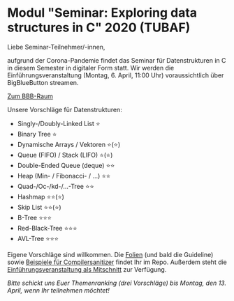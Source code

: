 # Modul "Seminar: Exploring data structures in C" 2020 (TUBAF)
Liebe Seminar-Teilnehmer/-innen,

aufgrund der Corona-Pandemie findet das Seminar für Datenstrukturen in C in diesem Semester in digitaler Form statt.
Wir werden die Einführungsveranstaltung (Montag, 6. April, 11:00 Uhr) voraussichtlich über BigBlueButton streamen.

[Zum BBB-Raum](https://teach.informatik.tu-freiberg.de/b/jon-cmv-2z9)

Unsere Vorschläge für Datenstrukturen:
 - Singly-/Doubly-Linked List ⭐
 - Binary Tree ⭐
 - Dynamische Arrays / Vektoren ⭐(⭐)
 - Queue (FIFO) / Stack (LIFO) ⭐(⭐)
 - Double-Ended Queue (deque) ⭐⭐
 - Heap (Min- / Fibonacci- / ...) ⭐⭐
 - Quad-/Oc-/kd-/...-Tree ⭐⭐
 - Hashmap ⭐⭐(⭐)
 - Skip List ⭐⭐(⭐)
 - B-Tree ⭐⭐⭐
 - Red-Black-Tree ⭐⭐⭐
 - AVL-Tree ⭐⭐⭐

Eigene Vorschläge sind willkommen. Die [Folien](https://github.com/JayTee42/tubaf-csem-2020/blob/master/Folien.pdf) (und bald die Guideline) sowie [Beispiele für Compilersanitizer](https://github.com/JayTee42/tubaf-csem-2020/tree/master/sanitizing) findet Ihr im Repo. Außerdem steht die [Einführungsveranstaltung als Mitschnitt](https://teach.informatik.tu-freiberg.de/playback/presentation/2.0/playback.html?meetingId=77313f13d5ed32e404d540292a0e3a21bd95f14d-1586158427411) zur Verfügung.

*Bitte schickt uns Euer Themenranking (drei Vorschläge) bis Montag, den 13. April, wenn Ihr teilnehmen möchtet!*
